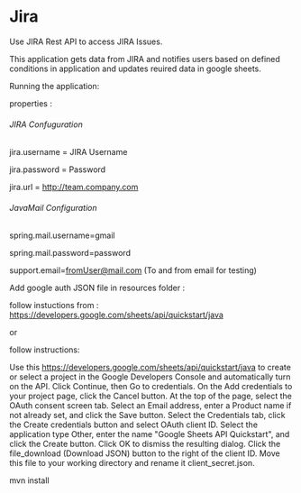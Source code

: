 # Jira

Use JIRA Rest API to access JIRA Issues.

This application gets data from JIRA and notifies users based on defined conditions in application and updates reuired data in google sheets.

Running the application:


properties :

###### JIRA Confuguration ########

jira.username = JIRA Username

jira.password = Password

jira.url = http://team.company.com


###### JavaMail Configuration ########

spring.mail.username=gmail

spring.mail.password=password

support.email=fromUser@mail.com  (To and from email for testing)


Add google auth JSON file in resources folder :

 follow instuctions from :  https://developers.google.com/sheets/api/quickstart/java
 
  or 
  
  follow instructions:
  
  Use this  https://developers.google.com/sheets/api/quickstart/java 
   to create or select a project in the Google Developers Console and automatically turn on the API. 
   Click Continue, then Go to credentials.
	On the Add credentials to your project page, click the Cancel button.
	At the top of the page, select the OAuth consent screen tab. Select an Email address, enter a Product name if not already set, and 	click the Save button.
	Select the Credentials tab, click the Create credentials button and select OAuth client ID.
	Select the application type Other, enter the name "Google Sheets API Quickstart", and click the Create button.
	Click OK to dismiss the resulting dialog.
	Click the file_download (Download JSON) button to the right of the client ID.
	Move this file to your working directory and rename it client_secret.json.
 
 
 
 
 mvn install
   
